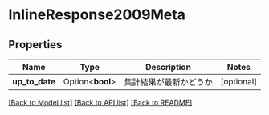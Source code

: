 # InlineResponse2009Meta

## Properties

Name | Type | Description | Notes
------------ | ------------- | ------------- | -------------
**up_to_date** | Option<**bool**> | 集計結果が最新かどうか | [optional]

[[Back to Model list]](../README.md#documentation-for-models) [[Back to API list]](../README.md#documentation-for-api-endpoints) [[Back to README]](../README.md)


